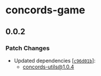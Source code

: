 # concords-game

## 0.0.2

### Patch Changes

- Updated dependencies [[`c96d01b`](https://github.com/samternent/home/commit/c96d01bd3cbce2064ba6549950a6096a30d9eaca)]:
  - concords-utils@1.0.4
